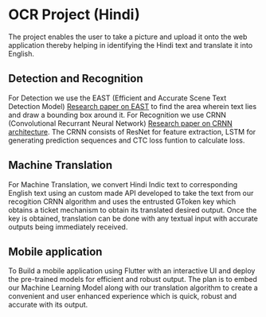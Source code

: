 # OCR Project (Hindi)

The project enables the user to take a picture and upload it onto the web application thereby helping in identifying the Hindi text and translate it into English.

## Detection and Recognition
 For Detection we use the EAST (Efficient and Accurate Scene Text Detection Model) [Research paper on EAST](https://arxiv.org/abs/1704.03155) to find the area wherein text lies and draw a bounding box around it.
 For Recognition we use CRNN (Convolutional Recurrant Neural Network) [Research paper on CRNN architecture](https://arxiv.org/pdf/1702.06286).
 The CRNN consists of ResNet for feature extraction, LSTM for generating prediction sequences and CTC loss funtion to calculate loss.

## Machine Translation
 For Machine Translation, we convert Hindi Indic text to corresponding English text using an custom made API developed to take the text from our recogition CRNN algorithm and uses the entrusted GToken key which obtains a ticket mechanism to obtain its translated desired output. Once the key is obtained, translation can be done with any textual input with accurate outputs being immediately received.

## Mobile application
  To Build a mobile application using Flutter with an interactive UI and deploy the pre-trained models for efficient and robust output. The plan is to embed our Machine Learning Model along with our translation algorithm to create a convenient and user enhanced experience which is quick, robust and accurate with its output.





